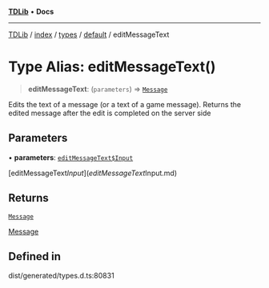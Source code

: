 [**TDLib**](../../../../../../README.md) • **Docs**

***

[TDLib](../../../../../../modules.md) / [index](../../../../../README.md) / [types](../../../README.md) / [default](../README.md) / editMessageText

# Type Alias: editMessageText()

> **editMessageText**: (`parameters`) => [`Message`](Message-1.md)

Edits the text of a message (or a text of a game message). Returns the edited message after the edit is completed on the server side

## Parameters

• **parameters**: [`editMessageText$Input`](editMessageText$Input.md)

[editMessageText$Input](editMessageText$Input.md)

## Returns

[`Message`](Message-1.md)

[Message](Message-1.md)

## Defined in

dist/generated/types.d.ts:80831
